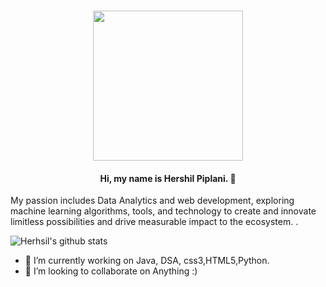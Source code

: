 



 <h1 align="center"><img src="https://media.giphy.com/media/h408T6Y5GfmXBKW62l/giphy.gif" width="240px">
 </h1>
 <h4 align="center"><div><p>Hi, my name is Hershil Piplani. 👋</p></div></h4>
<p>My passion includes Data Analytics and web development, exploring machine learning algorithms, tools, and technology to create and innovate limitless possibilities and drive measurable impact to the ecosystem. . </p>

![Herhsil's github stats](https://github-readme-stats.vercel.app/api?username=herkura&theme=gotham&show_icons=true)

- 🔭 I’m currently working on Java, DSA, css3,HTML5,Python.
- 👯 I’m looking to collaborate on Anything :)






